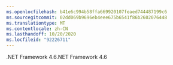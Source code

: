 ```yaml
---
ms.openlocfilehash: b41e6c994b58ffa669920107feaed744487199c6
ms.sourcegitcommit: 02dd069b9696eb4eee675b6541f86b2602076448
ms.translationtype: MT
ms.contentlocale: zh-CN
ms.lasthandoff: 10/20/2020
ms.locfileid: "92226711"
---
```

<span data-ttu-id="9f5fd-101">.NET Framework 4.6</span><span class="sxs-lookup"><span data-stu-id="9f5fd-101">.NET Framework 4.6</span></span>
